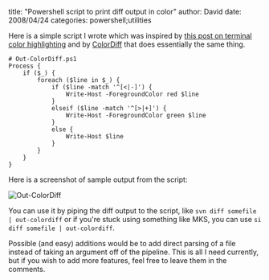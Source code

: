 
title: "Powershell script to print diff output in color"
author: David
date: 2008/04/24
categories: powershell;utilities

Here is a simple script I wrote which was inspired by [this post on terminal color highlighting](http://www.pixelbeat.org/docs/terminal_colours/) and by [ColorDiff](http://colordiff.sourceforge.net/) that does essentially the same thing.

    # Out-ColorDiff.ps1
    Process {
        if ($_) {
            foreach ($line in $_) {
                if ($line -match '^[<|-]') {
                    Write-Host -ForegroundColor red $line
                }
                elseif ($line -match '^[>|+]') {
                    Write-Host -ForegroundColor green $line
                }
                else {
                    Write-Host $line
                }
            }
        }
    } 

Here is a screenshot of sample output from the script:

![Out-ColorDiff](http://www.mohundro.com/blog/content/binary/WindowsLiveWriter/Powershellscripttoprintdiffoutputincolor_99AD/image_2.png) 

You can use it by piping the diff output to the script, like `svn diff somefile | out-colordiff` or if you're stuck using something like MKS, you can use `si diff somefile | out-colordiff`. 

Possible (and easy) additions would be to add direct parsing of a file instead of taking an argument off of the pipeline. This is all I need currently, but if you wish to add more features, feel free to leave them in the comments.

